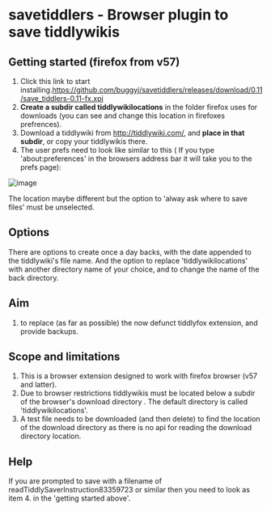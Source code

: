 # savetiddlers - Browser plugin to save tiddlywikis

## Getting started (firefox from v57)
1. Click this link to start installing.https://github.com/buggyj/savetiddlers/releases/download/0.11/save_tiddlers-0.11-fx.xpi
2. **Create a subdir called tiddlywikilocations** in the folder firefox uses for downloads (you can see and change this location in firefoxes prefrences). 
3. Download a tiddlywiki from http://tiddlywiki.com/, and **place in that subdir**, or copy your tiddlywikis there.
4.  The user prefs need to look like similar to this ( If you type 'about:preferences' in the browsers address bar it will take you to the prefs page):

![image](https://user-images.githubusercontent.com/2855795/35642235-cfaf2e86-06c2-11e8-8e56-35f08d4d20b0.png)

The location maybe different but the option to 'alway ask where to save files' must be unselected.
## Options
There are options to create once a day backs, with the date appended to the tiddlywiki's file name. And the option to replace 'tiddlywikilocations' with another directory name of your choice, and to change the name of the back directory.

## Aim
1. to replace (as far as possible) the now defunct tiddlyfox extension, and provide backups.

## Scope and limitations
1. This is a browser extension designed to work with firefox browser (v57 and latter).
2. Due to browser restrictions tiddlywikis must be located below a subdir of the browser's download directory . The default  directory is called 'tiddlywikilocations'.
3. A test file needs to be downloaded (and then delete) to find the location of the download directory as there is no api for reading the download directory location.

## Help
If you are prompted to save with a filename of readTiddlySaverInstruction83359723 or similar then you need to look as item 4. in the 'getting started above'.
